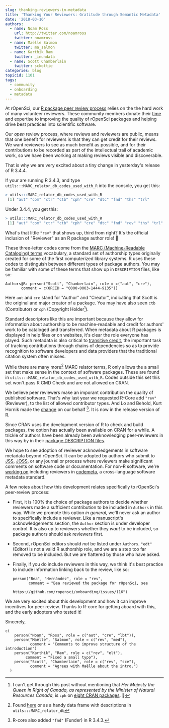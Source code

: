 ```yaml
---
slug: thanking-reviewers-in-metadata
title: 'Thanking Your Reviewers: Gratitude through Semantic Metadata'
date: '2018-03-16'
authors:
  - name: Noam Ross
    url: http://twitter.com/noamross
    twitter: noamross
  - name: Maëlle Salmon
    twitter: ma_salmon
  - name: Karthik Ram
    twitter: _inundata
  - name: Scott Chamberlain
    twitter: sckottie
categories: blog
topicid: 1101
tags:
  - community
  - onboarding
  - metadata
---
```


At rOpenSci, our [R package peer review process] relies on the the hard work of many volunteer reviewers.  These community members donate their [time] and expertise to improving the quality of  rOpenSci packages and helping drive best practices into scientific software.  

Our _open_ review process, where reviews and reviewers are public, means that one benefit for reviewers is that they can get credit for their reviews.  We want reviewers to see as much benefit as possible, and for their contributions to be recorded as part of the intellectual trail of academic work, so we have been working at making reviews visible and discoverable.

That is why we are very excited about a tiny change in yesterday's release of R 3.4.4.

If your are running R 3.4.3, and type `utils:::MARC_relator_db_codes_used_with_R` into the console, you get this:

```r
> utils:::MARC_relator_db_codes_used_with_R
 [1] "aut" "com" "ctr" "ctb" "cph" "cre" "dtc" "fnd" "ths" "trl"
```

Under 3.4.4, you get this:

```r
> utils:::MARC_relator_db_codes_used_with_R
 [1] "aut" "com" "ctr" "ctb" "cph" "cre" "dtc" "fnd" "rev" "ths" "trl"
```

What's that little `"rev"` that shows up, third from right? It's the official inclusion of "Reviewer" as an R package author role! 🎉 

These three-letter codes come from the [MARC (Machine-Readable Cataloging) terms][marc] vocabulary, a standard set of authorship types originally created for some of the first computerized library systems. R uses these codes to distinguish between different types of package authors. You may be familiar with some of these terms that show up in `DESCRIPTION` files, like so:

```
Authors@R: person("Scott", "Chamberlain", role = c("aut", "cre"), 
       comment = c(ORCID = "0000-0003-1444-9135"))
```

Here `aut` and `cre` stand for "Author" and "Creator", indicating that Scott is the original and major creator of a package.  You may have also seen `ctb` (Contributor) or `cph` (Copyright Holder[^1]).

[^1]: I can't get through this post without mentioning that _Her Majesty the Queen in Right of Canada, as represented by the Minister of Natural Resources Canada_, is `cph` on [eight CRAN packages](https://github.com/search?utf8=%E2%9C%93&q=org%3Acran+Her+Majesty+the+Queen+in+Right+of+Canada%2C+as+represented+by+the+Minister+of+Natural+Resources+Canada+filename%3ADESCRIPTION&type=Code). 👑 

Standard descriptors like this are important because they allow for information about authorship to be machine-readable and credit for authors' work to be cataloged and transferred. When metadata about R packages is displayed in help files or on websites, it's clear the role everyone has played. Such metadata is also critical to [transitive credit], the important task of tracking contributions  through chains of dependencies so as to provide recognition to software developers and data providers that the traditional citation system often misses.

While there are many more[^2] MARC relator terms, R only allows the a small set that make sense in the context of software packages.  These are found in  `utils:::MARC_relator_db_codes_used_with_R`. Codes outside this set this set won't pass R CMD Check and are not allowed on CRAN.

[^2]: Found [here](https://www.loc.gov/marc/relators/relaterm.html) or as a handy data frame with descriptions in `utils:::MARC_relator_db`

We believe peer reviewers make an imporant contribution the quality of published software. That's why last year we requested R-Core add `"rev"` (Reviewer), to the list of allowed contributor types. And Lo and Behold, Kurt Hornik made the [change] on our behalf [^3]. It is now in the release version of R.

[^3]: R-core also added `"fnd"` (Funder) in R 3.4.3.

Since CRAN uses the development version of R to check and build packages, the option has actually been available on CRAN for a while. A trickle of authors have been already been awknowledging peer-reviewers in this way by in their [package DESCRIPTION files].

We hope to see adoption of reviewer acknowledgements in software metadata beyond rOpenSci.  It can be adopted by authors who submit to [JSS], [JOSS], or any journal or process where reviewers make significant comments on software code or documentation.  For non-R software, we're [working on] including reviewers in [codemeta], a cross-language software metadata standard.

A few notes about how this development relates specifically to rOpenSci's peer-review process:

-   First, it is 100% the choice of package authors to decide whether reviewers made a sufficient contribution to be included in `Authors` in this way.  While we promote this option _in general_, we'll never ask an author to specifically include a reviewer.  Like a manuscript's acknowledgements section, the `Author` section is under developer control. It is also up to reviewers whether they _want_ to be included, so package authors should ask reviewers first.

-   Second, rOpenSci editors should _not_ be listed under `Authors`. `"edt"` (Editor) is not a valid R authorship role, and we are a step too far removed to be included.  But we are flattered by those who have asked.

-   Finally, if you do include reviewers in this way, we think it's best practice to include information linking back to the review, like so:

    ```
    person("Bea", "Hernández", role = "rev",
           comment = "Bea reviewed the package for rOpenSci, see 
                      https://github.com/ropensci/onboarding/issues/116")
    ```

We are very excited about this development and how it can improve incentives for peer review. Thanks to R-core for getting aboard with this, and the early adopters who tested it!

Sincerely,

```
c(
    person("Noam", "Ross", role = c("aut", "cre", "lbt")),
    person("Maëlle", "Salmon", role = c("rev", "med"),
           comment = "Comments to improve structure of the introduction")
    person("Karthik", "Ram", role = c("rev", "elt"),
         comment = "Fixed a small typo"),
    person("Scott", "Chamberlain", role = c("rev", "sce"),
           comment = "Agrees with Maëlle about the intro.")
  )
```

[time]: https://ropensci.org/blog/2016/03/28/software-review/#review-takes-a-lot-of-time

[R package peer review process]: https://ropensci.org/blog/2017/09/01/nf-softwarereview/

[change]: https://github.com/wch/r-source/blame/cb9b0506cced030613e06fb92799a1d1807bc257/src/library/utils/R/sysdata.R#L37

[package DESCRIPTION files]: https://github.com/search?utf8=%E2%9C%93&q=user%3Acran+filename%3ADESCRIPTION+person+role+rev+ropensci&type=Code

[marc]: https://en.wikipedia.org/wiki/MARC_standards

[transitive credit]: https://openresearchsoftware.metajnl.com/articles/10.5334/jors.be/

[JSS]: https://www.jstatsoft.org/

[JOSS]: http://joss.theoj.org/

[working on]: https://github.com/codemeta/codemeta/issues/177

[codemeta]: https://codemeta.github.io/
